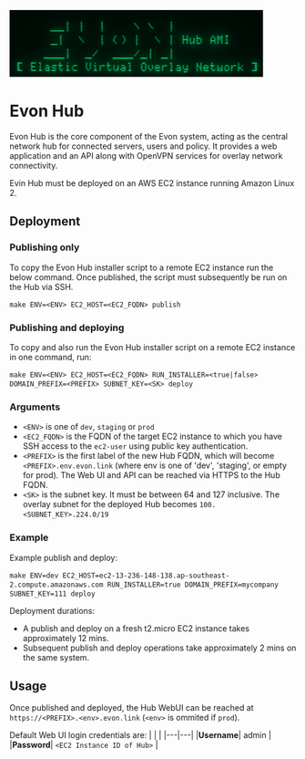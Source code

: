 ![EVON Logo](assets/evon_logo.png)
# Evon Hub

Evon Hub is the core component of the Evon system, acting as the central network hub for connected servers, users and policy. It provides a web application and an API along with OpenVPN services for overlay network connectivity.

Evin Hub must be deployed on an AWS EC2 instance running Amazon Linux 2.

## Deployment

### Publishing only

To copy the Evon Hub installer script to a remote EC2 instance run the below command. Once published, the script must subsequently be run on the Hub via SSH.
```
make ENV=<ENV> EC2_HOST=<EC2_FQDN> publish
```

### Publishing and deploying

To copy and also run the Evon Hub installer script on a remote EC2 instance in one command, run:
```
make ENV=<ENV> EC2_HOST=<EC2_FQDN> RUN_INSTALLER=<true|false> DOMAIN_PREFIX=<PREFIX> SUBNET_KEY=<SK> deploy
```

### Arguments

* `<ENV>` is one of `dev`, `staging` or `prod`
* `<EC2_FQDN>` is the FQDN of the target EC2 instance to which you have SSH access to the `ec2-user` using public key authentication.
* `<PREFIX>` is the first label of the new Hub FQDN, which will become `<PREFIX>.env.evon.link` (where env is one of 'dev', 'staging', or empty for prod). The Web UI and API can be reached via HTTPS to the Hub FQDN.
* `<SK>` is the subnet key. It must be between 64 and 127 inclusive. The overlay subnet for the deployed Hub becomes `100.<SUBNET_KEY>.224.0/19`

### Example

Example publish and deploy:
```
make ENV=dev EC2_HOST=ec2-13-236-148-138.ap-southeast-2.compute.amazonaws.com RUN_INSTALLER=true DOMAIN_PREFIX=mycompany SUBNET_KEY=111 deploy
```

Deployment durations:
* A publish and deploy on a fresh t2.micro EC2 instance takes approximately 12 mins.
* Subsequent publish and deploy operations take approximately 2 mins on the same system.

## Usage

Once published and deployed, the Hub WebUI can be reached at `https://<PREFIX>.<env>.evon.link` (`<env>` is ommited if `prod`).

Default Web UI login credentials are:
|   |   |
|---|---|
|__Username__| admin |
|__Password__| `<EC2 Instance ID of Hub>` |
